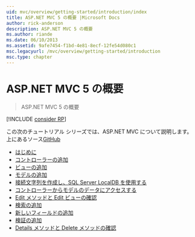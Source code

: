 ```yaml
---
uid: mvc/overview/getting-started/introduction/index
title: ASP.NET MVC 5 の概要 |Microsoft Docs
author: rick-anderson
description: ASP.NET MVC 5 の概要
ms.author: riande
ms.date: 06/10/2013
ms.assetid: 9afe7454-f1bd-4e81-8ecf-12fe54d080c1
msc.legacyurl: /mvc/overview/getting-started/introduction
msc.type: chapter
---
```

<a name="getting-started-with-aspnet-mvc-5"></a>ASP.NET MVC 5 の概要
====================
> ASP.NET MVC 5 の概要

[!INCLUDE [consider RP](../../../../includes/razor.md)]

この次のチュートリアル シリーズでは、ASP.NET MVC について説明します。上にあるソース[GitHub](https://github.com/aspnet/Docs/tree/master/aspnet/mvc/overview/getting-started/introduction/sample/MvcMovie/MvcMovie)

- [はじめに](getting-started.md)
- [コントローラーの追加](adding-a-controller.md)
- [ビューの追加](adding-a-view.md)
- [モデルの追加](adding-a-model.md)
- [接続文字列を作成し、SQL Server LocalDB を使用する](creating-a-connection-string.md)
- [コントローラーからモデルのデータにアクセスする](accessing-your-models-data-from-a-controller.md)
- [Edit メソッドと Edit ビューの確認](examining-the-edit-methods-and-edit-view.md)
- [検索の追加](adding-search.md)
- [新しいフィールドの追加](adding-a-new-field.md)
- [検証の追加](adding-validation.md)
- [Details メソッドと Delete メソッドの確認](examining-the-details-and-delete-methods.md)
